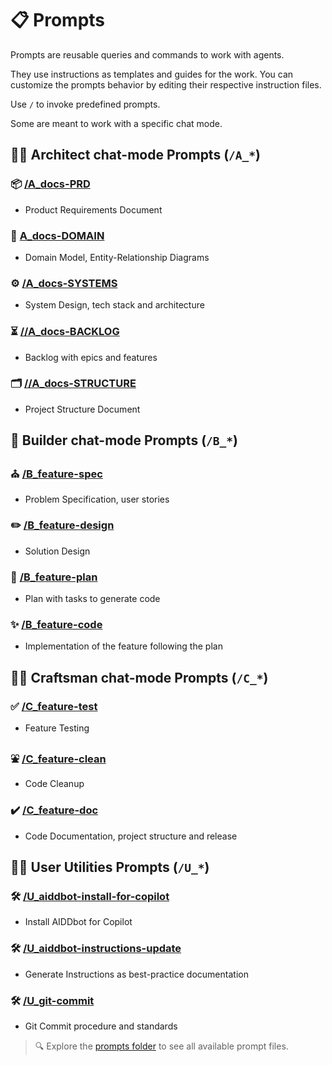 # 📋 Prompts

Prompts are reusable queries and commands to work with agents.

They use instructions as templates and guides for the work. You can customize the prompts behavior by editing their respective instruction files.

Use `/` to invoke predefined prompts. 

Some are meant to work with a specific chat mode.


## 🧑‍💼 Architect chat-mode Prompts (`/A_*`)

### 📦 [/A_docs-PRD](/.github/prompts/A_docs-PRD.prompt.md)
- Product Requirements Document
### 👔 [A_docs-DOMAIN](/.github/prompts/A_docs-DOMAIN.prompt.md)
- Domain Model, Entity-Relationship Diagrams
### ⚙️ [/A_docs-SYSTEMS](/.github/prompts/A_docs-SYSTEMS.prompt.md)
- System Design, tech stack and architecture
### ⏳ [//A_docs-BACKLOG](/.github/prompts/A_docs-BACKLOG.prompt.md)
- Backlog with epics and features
### 🗂️ [//A_docs-STRUCTURE](/.github/prompts/A_docs-STRUCTURE.prompt.md)
- Project Structure Document

## 👷 Builder chat-mode Prompts (`/B_*`)

### ⛪ [/B_feature-spec](/.github/prompts/B_feature-spec.prompt.md)
- Problem Specification, user stories
### ✏️ [/B_feature-design](/.github/prompts/B_feature-design.prompt.md)
- Solution Design
### 📝 [/B_feature-plan](/.github/prompts/B_feature-plan.prompt.md)
- Plan with tasks to generate code
### ✨ [/B_feature-code](/.github/prompts/B_feature-code.prompt.md)
- Implementation of the feature following the plan

## 🧑‍🔧 Craftsman chat-mode Prompts (`/C_*`)

### ✅ [/C_feature-test](/.github/prompts/C_feature-test.prompt.md)
- Feature Testing
### ⛲ [/C_feature-clean](/.github/prompts/C_feature-clean.prompt.md)
- Code Cleanup
### ✔️ [/C_feature-doc](/.github/prompts/C_feature-doc.prompt.md)
- Code Documentation, project structure and release

## 🧑‍💻 User Utilities Prompts (`/U_*`)

### 🛠️ [/U_aiddbot-install-for-copilot](/.github/prompts/U_aiddbot-install-for-copilot.prompt.md)
- Install AIDDbot for Copilot
### 🛠️ [/U_aiddbot-instructions-update](/.github/prompts/U_aiddbot-instructions-update.prompt.md)
- Generate Instructions as best-practice documentation
### 🛠️ [/U_git-commit](/.github/prompts/U_git-commit.prompt.md)
- Git Commit procedure and standards

> 🔍 Explore the [prompts folder](https://github.com/AIDDbot/AIDDbot/tree/main/.github/prompts) to see all available prompt files. 